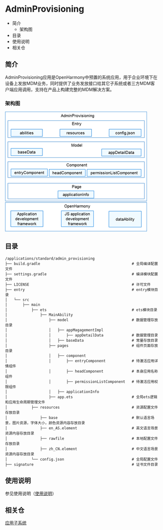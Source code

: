 # AdminProvisioning

-   简介
    -   架构图
-   目录
-   使用说明
-   相关仓

## 简介

AdminProvisioning应用是OpenHarmony中预置的系统应用，用于企业环境下在设备上发放MDM业务，同时提供了业务发放接口给其它子系统或者三方MDM客户端应用调用，支持在产品上构建完整的MDM解决方案。

### 架构图

![](figures/adminProvisioning_architecture.png)

## 目录

```
/applications/standard/admin_provisioning
├── build.gradle                                          # 全局编译配置文件
├── settings.gradle                                       # 编译模块配置文件
├── LICENSE                                               # 许可文件
├── entry                                                 # entry模块目录
│   └── src
│       ├── main
│           ├── ets                                       # ets模块目录
│               ├── MainAbility
│                   ├── model                             # 数据管理存放目录
│                   │   ├── appMagagementImpl
│                   │       ├── appDetailData             # 数据管理目录
│                   │   ├── baseData                      # 常量存放目录
│                   ├── pages                             # 组件页面存放目录
│                   │   ├── component
│                   │       ├── entryComponent            # 待激活应用详情组件
│                   │       ├── headComponent             # 本身应用名称组件
│                   │       ├── permissionListComponent   # 待激活应用权限组件
│                   │   ├── applicationInfo
│                   ├── app.ets                           # 全局ets逻辑和应用生命周期管理文件
│           ├── resources                                 # 资源配置文件存放目录
│               ├── base                                  # 默认语言场景，图片资源，字体大小，颜色资源内容存放目录
│               ├── en_AS.element                         # 英文语言场景资源内容存放目录
│               ├── rawfile                               # 本地配置文件存放目录
│               ├── zh_CN.element                         # 中文语言场景资源内容存放目录
│           └── config.json                               # 全局配置文件
├── signature                                             # 证书文件目录
```
## 使用说明

   参见使用说明（[使用说明](./doc/Instructions.md)）

## 相关仓

[应用子系统](https://gitee.com/openharmony/docs/blob/master/zh-cn/readme/%E7%B3%BB%E7%BB%9F%E5%BA%94%E7%94%A8.md)

